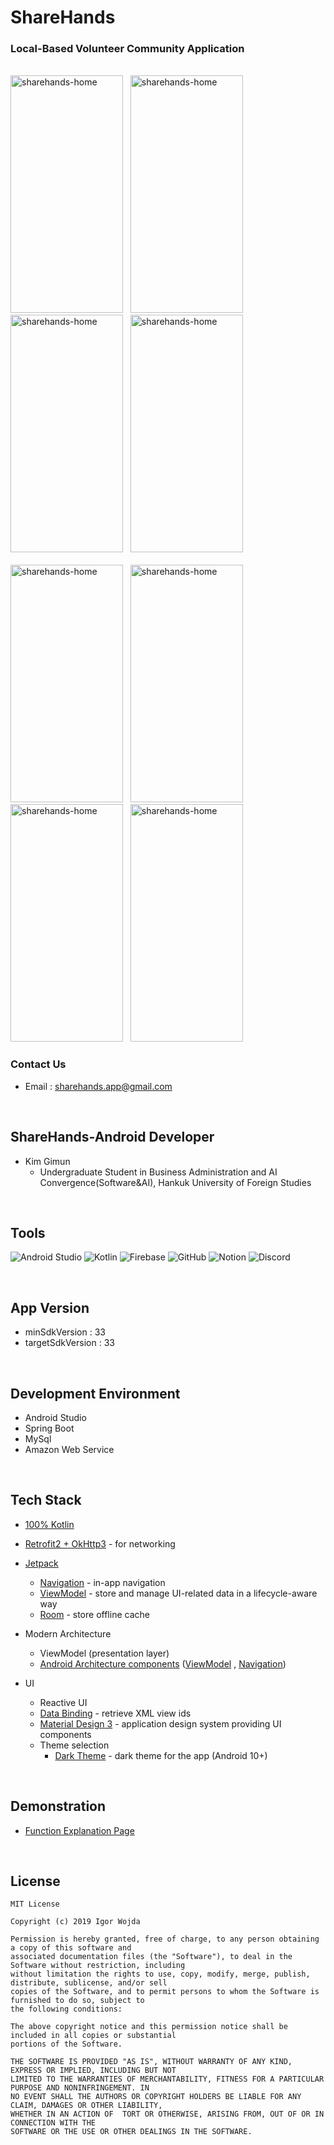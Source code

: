 # ShareHands

### Local-Based Volunteer Community Application

<br>

<image alt="sharehands-home" src="https://github.com/TeamZipdabang-UMC/Zipdabang-Frontend/assets/101035437/f17b991f-ecb8-439f-a471-5310ab262e18" width="180px" height="380px" />
&nbsp;
<image alt="sharehands-home" src="https://github.com/TeamZipdabang-UMC/Zipdabang-Frontend/assets/101035437/409c7973-43ca-42bc-b77f-71e348ebf67b" width="180px" height="380px" />
&nbsp;
<image alt="sharehands-home" src="https://github.com/TeamZipdabang-UMC/Zipdabang-Frontend/assets/101035437/68360fa8-2129-4e7b-8581-9a56952c7ff0" width="180px" height="380px" />
&nbsp;
<image alt="sharehands-home" src="https://github.com/TeamZipdabang-UMC/Zipdabang-Frontend/assets/101035437/e84d3887-c5f3-4685-bdb4-c500dd916f6e" width="180px" height="380px" />
<br>
<br>
<image alt="sharehands-home" src="https://github.com/TeamZipdabang-UMC/Zipdabang-Frontend/assets/101035437/496aa820-404f-4332-abbb-871ee12301bf" width="180px" height="380px" />
&nbsp;
<image alt="sharehands-home" src="https://github.com/TeamZipdabang-UMC/Zipdabang-Frontend/assets/101035437/88ba7d4a-302e-4770-aee5-c1f83210b2a8" width="180px" height="380px" />
&nbsp;
<image alt="sharehands-home" src="https://github.com/TeamZipdabang-UMC/Zipdabang-Frontend/assets/101035437/72dd5c79-90f0-4c32-ad38-09ceea0db6d8" width="180px" height="380px" />
&nbsp;
<image alt="sharehands-home" src="https://github.com/TeamZipdabang-UMC/Zipdabang-Frontend/assets/101035437/3f459b41-b8bc-41ce-bbfc-09d0a84af374" width="180px" height="380px" />


<br>

### Contact Us

* Email : sharehands.app@gmail.com

<br>

## ShareHands-Android Developer

* Kim Gimun
  * Undergraduate Student in Business Administration and AI Convergence(Software&AI), Hankuk University of Foreign Studies

<br>

## Tools
![Android Studio](https://img.shields.io/badge/Android%20Studio-3DDC84.svg?style=for-the-badge&logo=android-studio&logoColor=white)
![Kotlin](https://img.shields.io/badge/kotlin-%237F52FF.svg?style=for-the-badge&logo=kotlin&logoColor=white)
![Firebase](https://img.shields.io/badge/Firebase-039BE5?style=for-the-badge&logo=Firebase&logoColor=white)
![GitHub](https://img.shields.io/badge/github-%23121011.svg?style=for-the-badge&logo=github&logoColor=white)
![Notion](https://img.shields.io/badge/Notion-%23000000.svg?style=for-the-badge&logo=notion&logoColor=white)
![Discord](https://img.shields.io/badge/Discord-%235865F2.svg?style=for-the-badge&logo=discord&logoColor=white)

<br>

## App Version
* minSdkVersion : 33
* targetSdkVersion : 33

<br>

## Development Environment
* Android Studio
* Spring Boot
* MySql
* Amazon Web Service

<br>

## Tech Stack

* [100% Kotlin](https://kotlinlang.org/)

* [Retrofit2 + OkHttp3](https://square.github.io/retrofit/) - for networking
  
* [Jetpack](https://developer.android.com/jetpack)
  * [Navigation](https://developer.android.com/topic/libraries/architecture/navigation/) - in-app navigation
  * [ViewModel](https://developer.android.com/topic/libraries/architecture/viewmodel) - store and manage UI-related
    data in a lifecycle-aware way
  * [Room](https://developer.android.com/jetpack/androidx/releases/room) - store offline cache
  
* Modern Architecture
  * ViewModel (presentation layer)
  * [Android Architecture components](https://developer.android.com/topic/libraries/architecture)
    ([ViewModel](https://developer.android.com/topic/libraries/architecture/viewmodel)
    , [Navigation](https://developer.android.com/jetpack/androidx/releases/navigation))

* UI
  * Reactive UI
  * [Data Binding](https://developer.android.com/topic/libraries/data-binding) - retrieve XML view ids
  * [Material Design 3](https://m3.material.io/) - application design system providing UI components
  * Theme selection
    * [Dark Theme](https://material.io/develop/android/theming/dark) - dark theme for the app (Android 10+)

<br>

## Demonstration

* [Function Explanation Page](https://cooperative-floor-0d8.notion.site/524d9b4c0f25488d910f3ef8066b03d0?pvs=4)

<br>

## License
```
MIT License

Copyright (c) 2019 Igor Wojda

Permission is hereby granted, free of charge, to any person obtaining a copy of this software and
associated documentation files (the "Software"), to deal in the Software without restriction, including
without limitation the rights to use, copy, modify, merge, publish, distribute, sublicense, and/or sell
copies of the Software, and to permit persons to whom the Software is furnished to do so, subject to
the following conditions:

The above copyright notice and this permission notice shall be included in all copies or substantial
portions of the Software.

THE SOFTWARE IS PROVIDED "AS IS", WITHOUT WARRANTY OF ANY KIND, EXPRESS OR IMPLIED, INCLUDING BUT NOT
LIMITED TO THE WARRANTIES OF MERCHANTABILITY, FITNESS FOR A PARTICULAR PURPOSE AND NONINFRINGEMENT. IN
NO EVENT SHALL THE AUTHORS OR COPYRIGHT HOLDERS BE LIABLE FOR ANY CLAIM, DAMAGES OR OTHER LIABILITY,
WHETHER IN AN ACTION OF  TORT OR OTHERWISE, ARISING FROM, OUT OF OR IN CONNECTION WITH THE
SOFTWARE OR THE USE OR OTHER DEALINGS IN THE SOFTWARE.
```
